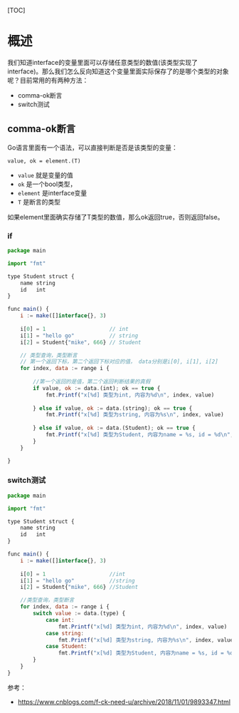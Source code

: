 [TOC]
# 概述
我们知道interface的变量里面可以存储任意类型的数值(该类型实现了interface)。那么我们怎么反向知道这个变量里面实际保存了的是哪个类型的对象呢？目前常用的有两种方法：
- comma-ok断言
- switch测试

## comma-ok断言
Go语言里面有一个语法，可以直接判断是否是该类型的变量： 

```JS
value, ok = element.(T)
```
- `value` 就是变量的值
- `ok` 是一个bool类型，
- `element` 是interface变量
- `T` 是断言的类型

如果element里面确实存储了T类型的数值，那么ok返回true，否则返回false。


### if
```js
package main

import "fmt"

type Student struct {
	name string
	id   int
}

func main() {
	i := make([]interface{}, 3)
	
	i[0] = 1                    // int
	i[1] = "hello go"           // string
	i[2] = Student{"mike", 666} // Student

	// 类型查询，类型断言
	// 第一个返回下标，第二个返回下标对应的值， data分别是i[0], i[1], i[2]
	for index, data := range i {
	
		//第一个返回的是值，第二个返回判断结果的真假
		if value, ok := data.(int); ok == true {
			fmt.Printf("x[%d] 类型为int, 内容为%d\n", index, value)
			
		} else if value, ok := data.(string); ok == true {
			fmt.Printf("x[%d] 类型为string, 内容为%s\n", index, value)
			
		} else if value, ok := data.(Student); ok == true {
			fmt.Printf("x[%d] 类型为Student, 内容为name = %s, id = %d\n", index, value.name, value.id)
		}
	}

}
```

### switch测试
```js
package main

import "fmt"

type Student struct {
	name string
	id   int
}

func main() {
	i := make([]interface{}, 3)
	
	i[0] = 1                    //int
	i[1] = "hello go"           //string
	i[2] = Student{"mike", 666} //Student

	//类型查询，类型断言
	for index, data := range i {
		switch value := data.(type) {
    		case int:
    			fmt.Printf("x[%d] 类型为int, 内容为%d\n", index, value)
    		case string:
    			fmt.Printf("x[%d] 类型为string, 内容为%s\n", index, value)
    		case Student:
    			fmt.Printf("x[%d] 类型为Student, 内容为name = %s, id = %d\n", index, value.name, value.id)
		}
	}
}
```


参考：
- https://www.cnblogs.com/f-ck-need-u/archive/2018/11/01/9893347.html